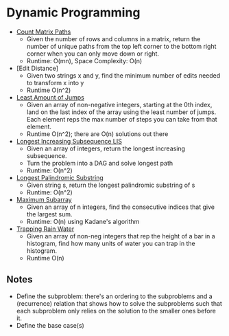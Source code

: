 # Dynamic Programming

* [Count Matrix Paths](count_matrix_paths.py)
	* Given the number of rows and columns in a matrix, return the number of unique paths from the top left corner to the bottom right corner when you can only move down or right.
	* Runtime: O(mn), Space Complexity: O(n)
* [Edit Distance]
	* Given two strings x and y, find the minimum number of edits needed to transform x into y
	* Runtime O(n^2)
* [Least Amount of Jumps](least_jumps.py)
	* Given an array of non-negative integers, starting at the 0th index, land on the last index of the array using the least number of jumps. Each element reps the max number of steps you can take from that element.
	* Runtime O(n^2); there are O(n) solutions out there
* [Longest Increasing Subsequence LIS](longest_increasing_subsequence.py)
	* Given an array of integers, return the longest increasing subsequence.
	* Turn the problem into a DAG and solve longest path
	* Runtime: O(n^2)
* [Longest Palindromic Substring](coding-challenges-and-review/strings/longestPalindromicSubstring.py)
	* Given string s, return the longest palindromic substring of s
	* Runtime: O(n^2)
* [Maximum Subarray](maximum_subarray.py)
	* Given an array of n integers, find the consecutive indices that give the largest sum.
	* Runtime: O(n) using Kadane's algorithm
* [Trapping Rain Water](trap_rain_water.py)
	* Given an array of non-neg integers that rep the height of a bar in a histogram, find how many units of water you can trap in the histogram.
	* Runtime O(n)

## Notes
* Define the subproblem: there's an ordering to the subproblems and a (recurrence) relation that shows how to solve the subproblems such that each subproblem only relies on the solution to the smaller ones before it.
* Define the base case(s)
